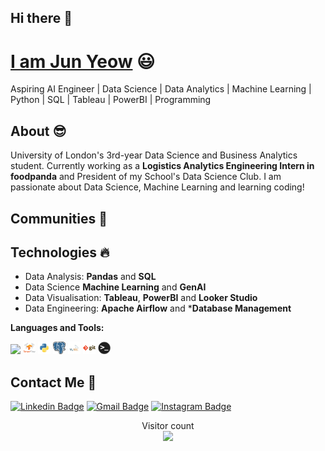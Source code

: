 ## Hi there 👋

 # <a href="linkedin.com/in/junyeow"> I am Jun Yeow</a> :smiley:
 

<!-- <a href="https://linkedin.com/in/junyeow">
  <img align="left" alt="Jun Yeow's Linkdein" width="22px" src="https://cdn.jsdelivr.net/npm/simple-icons@v3/icons/linkedin.svg" />
</a>
<a href="https://github.com/JohnYeow23">
  <img align="left" alt="Ashwani's Github" width="22px" src="https://cdn.jsdelivr.net/npm/simple-icons@v3/icons/github.svg" />
</a>
<a href="https://www.instagram.com/junyeoww">
  <img align="left" alt="Ashwani's Instagram" width="22px" src="https://cdn.jsdelivr.net/npm/simple-icons@v3/icons/instagram.svg" />
</a>

<br/>
<br/> -->

Aspiring AI Engineer | Data Science | Data Analytics | Machine Learning | Python | SQL | Tableau | PowerBI | Programming

## About :sunglasses:
University of London's 3rd-year Data Science and Business Analytics student. Currently working as a **Logistics Analytics Engineering Intern in foodpanda** and President of my School's Data Science Club. I am passionate about Data Science, Machine Learning and learning coding!

## Communities :dancers:
<!-- - Contributer at [Student Code-in](https://scodein.tech/) ( An Open Source organization.)
- Contributer at [PClub Summer Of Code](http://pclubsummerofcode.in/) ( ( An Open Source organization.)
- Campus Ambassador at [HackerEarth](https://www.hackerearth.com/challenges/) -->

## Technologies :fire:
- Data Analysis: **Pandas** and **SQL**
- Data Science **Machine Learning** and **GenAI**
- Data Visualisation: **Tableau**, **PowerBI** and **Looker Studio**
- Data Engineering: **Apache Airflow** and ***Database Management**

**Languages and Tools:**  

<code><img height="20" src="https://pytorch.org/assets/images/pytorch-logo.png"></code>
<code><img height="20" src="https://raw.githubusercontent.com/github/explore/80688e429a7d4ef2fca1e82350fe8e3517d3494d/topics/tensorflow/tensorflow.png"></code>
<code><img height="20" src="https://raw.githubusercontent.com/github/explore/80688e429a7d4ef2fca1e82350fe8e3517d3494d/topics/python/python.png"></code>
<code><img height="20" src="https://raw.githubusercontent.com/github/explore/80688e429a7d4ef2fca1e82350fe8e3517d3494d/topics/postgresql/postgresql.png"></code>
<code><img height="20" src="https://raw.githubusercontent.com/github/explore/80688e429a7d4ef2fca1e82350fe8e3517d3494d/topics/mysql/mysql.png"></code>
<code><img height="20" src="https://raw.githubusercontent.com/github/explore/80688e429a7d4ef2fca1e82350fe8e3517d3494d/topics/git/git.png"></code>
<code><img height="20" src="https://raw.githubusercontent.com/github/explore/80688e429a7d4ef2fca1e82350fe8e3517d3494d/topics/terminal/terminal.png"></code>


<!-- <a href="https://github.com/ashwanisng">
  <img align="center" src="https://github-readme-stats.vercel.app/api/top-langs/?username=ashwanisng&theme=radical&hide=glsl,python" />
</a>

<img src="https://github-readme-stats.vercel.app/api?username=ashwanisng&&show_icons=true&theme=radical&line_height=27&v=5" alt="Ashwani's GitHub Stats" />


<a href="https://github.com/ashwanisng/Covid-19-Data-Analysis">
  <!-- Change the `github-readme-stats.anuraghazra1.vercel.app` to `github-readme-stats.vercel.app`  -->
  <!-- <img align="center" src="https://github-readme-stats.vercel.app/api/pin/?username=ashwanisng&repo=Covid-19-Data-Analysis&theme=radical" />
</a>  -->


##  Contact Me :speech_balloon:
[![Linkedin Badge](https://img.shields.io/badge/-JunYeow-blue?style=flat-square&logo=Linkedin&logoColor=white&link=https://www.linkedin.com/in/junyeow/)](https://www.linkedin.com/in/junyeow/) [![Gmail Badge](https://img.shields.io/badge/-junyeow27@gmail.com-c14438?style=flat-square&logo=Gmail&logoColor=white&link=mailto:junyeow27@gmail.com)](mailto:junyeow27@gmail.com) [![Instagram Badge](https://img.shields.io/badge/-@junyeoww-e4405f?style=flat-square&labelColor=f94877&logo=instagram&logoColor=white&link=https://www.instagram.com/junyeoww/)](https://www.instagram.com/junyeoww/)

<p align="center"> 
  Visitor count<br>
  <img src="https://profile-counter.glitch.me/JohnYeow23/count.svg" />
</p>


